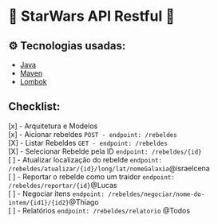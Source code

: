 # 🌌 StarWars API Restful 🚀

## ⚙️ Tecnologias usadas:

- [Java](https://www.java.com/)
- [Maven](https://maven.apache.org/)
- [Lombok](https://projectlombok.org/)

## Checklist:
[x] - Arquitetura e Modelos<br>
[x] - Aicionar rebeldes `POST - endpoint: /rebeldes`<br>
[X] - Listar Rebeldes  `GET - endpoint: /rebeldes`<br>
[X] - Selecionar Rebelde pela ID `endpoint: /rebeldes/{id}`<br>
[ ] - Atualizar localização do rebelde `endpoint: /rebeldes/atualizar/{id}/long/lat/nomeGalaxia`@israelcena <br> 
[ ] - Reportar o rebelde como um traidor `endpoint: /rebeldes/reportar/{id}`@Lucas <br> 
[ ] - Negociar itens `endpoint: /rebeldes/negociar/nome-do-intem/{id1}/{id2}`@Thiago <br>
[ ] - Relatórios `endpoint: /rebeldes/relatorio` @Todos
